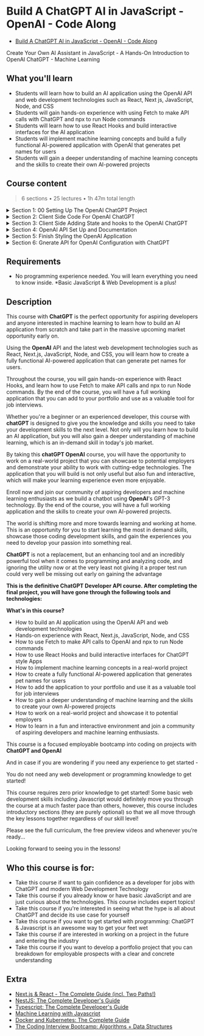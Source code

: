 # Build A ChatGPT AI in JavaScript - OpenAI - Code Along

- [Build A ChatGPT AI in JavaScript - OpenAI - Code Along](https://www.udemy.com/course/build-a-chatgpt-ai-in-javascript-openai-machine-learning/?referralCode=86EF884862FC887CF0E6)

Create Your Own AI Assistant in JavaScript - A Hands-On Introduction to OpenAI ChatGPT - Machine Learning

##  What you'll learn
-   Students will learn how to build an AI application using the OpenAI API and web development technologies such as React, Next js, JavaScript, Node, and CSS
-   Students will gain hands-on experience with using Fetch to make API calls with ChatGPT and npx to run Node commands
-   Students will learn how to use React Hooks and build interactive interfaces for the AI application
-   Students will implement machine learning concepts and build a fully functional AI-powered application with OpenAI that generates pet names for users
-   Students will gain a deeper understanding of machine learning concepts and the skills to create their own AI-powered projects

## Course content

> 6 sections • 25 lectures • 1h 47m total length

<details>
  <summary> Section 1: 00 Setting Up The OpenAI ChatGPT Project </summary>

  1. What We Are Building with OpenAI ChatGPT   
  1. [Join Our Online Community](content/2_Join-Our-Online-Community.md)   
  1. What is Next Js and React Js
  4. What is Node Js and NPM - OpenAI Project Set Up
  5. Install Next Js with NPX - ChatGPT Project Set Up
  6. Download and Install A Text Editor - Visual Studio Code for OpenAI ChatGPT
  7. How Does NPM Run Dev Work in Next Js
  8. Complete File Structure Review of The OpenAI ChatGPT
  9. [Exercise - Meet A Member of our Community](content/9_Exercise-Meet-A-Member-of-our-Community.md)
</details>

<details>
  <summary> Section 2: Client Side Code For OpenAI ChatGPT </summary>

  10. [The Final Solution Code of the Project OpenAI ChatGPT Project](content/10_The-Final-Solution-Code-of-the-Project-OpenAI-ChatGPT-Project.md)
  11. Overview of Next Js Key index and Starter Coding Files for the ChatGPT OpenAI
  12. Cleaning Up The Index File for ChatGPT OpenAI API
  13. Writing a Form in React with Next Js for ChatGPT OpenAI
  14. What Are Hooks and How To Manage State in React
</details>

<details>
  <summary> Section 3: Client Side Adding State and hooks to the OpenAI ChatGPT </summary>

  1. []()
  
</details>  

<details>
  <summary> Section 4: OpenAI API Set Up and Documentation </summary>

  1. []()
</details> 

<details>
  <summary> Section 5: Finish Styling the OpenAI Application </summary>

  1. []()
</details> 

<details>
  <summary> Section 6: Gnerate API for OpenAI Configuration with ChatGPT </summary>

  1. []()
</details> 

##  Requirements
- No programming experience needed. You will learn everything you need to know inside. *Basic JavaScript & Web Development is a plus!

##  Description

This course with **ChatGPT** is the perfect opportunity for aspiring developers and anyone interested in machine learning to learn how to build an AI application from scratch and take part in the massive upcoming market opportunity early on.

Using the **OpenAI** API and the latest web development technologies such as React, Next.js, JavaScript, Node, and CSS, you will learn how to create a fully functional AI-powered application that can generate pet names for users.

Throughout the course, you will gain hands-on experience with React Hooks, and learn how to use Fetch to make API calls and npx to run Node commands. By the end of the course, you will have a full working application that you can add to your portfolio and use as a valuable tool for job interviews.

Whether you're a beginner or an experienced developer, this course with **chatGPT** is designed to give you the knowledge and skills you need to take your development skills to the next level. Not only will you learn how to build an AI application, but you will also gain a deeper understanding of machine learning, which is an in-demand skill in today's job market.

By taking this **chatGPT OpenAI** course, you will have the opportunity to work on a real-world project that you can showcase to potential employers and demonstrate your ability to work with cutting-edge technologies. The application that you will build is not only useful but also fun and interactive, which will make your learning experience even more enjoyable.

Enroll now and join our community of aspiring developers and machine learning enthusiasts as we build a chatbot using **OpenAI**'s GPT-3 technology. By the end of the course, you will have a full working application and the skills to create your own AI-powered projects.

The world is shifting more and more towards learning and working at home. This is an opportunity for you to start learning the most in demand skills, showcase those coding development skills, and gain the experiences you need to develop your passion into something real. 

**ChatGPT** is not a replacement, but an enhancing tool and an incredibly powerful tool when it comes to programming and analyzing code, and ignoring the utility now or at the very least not giving it a proper test run could very well be missing out early on gaining the advantage

**This is the definitive ChatGPT Developer API course. After completing the final project, you will have gone through the following tools and technologies:**

**What's in this course?**

-   How to build an AI application using the OpenAI API and web development technologies
-   Hands-on experience with React, Next.js, JavaScript, Node, and CSS
-   How to use Fetch to make API calls to OpenAI and npx to run Node commands
-   How to use React Hooks and build interactive interfaces for ChatGPT style Apps
-   How to implement machine learning concepts in a real-world project
-   How to create a fully functional AI-powered application that generates pet names for users
-   How to add the application to your portfolio and use it as a valuable tool for job interviews
-   How to gain a deeper understanding of machine learning and the skills to create your own AI-powered projects
-   How to work on a real-world project and showcase it to potential employers
-   How to learn in a fun and interactive environment and join a community of aspiring developers and machine learning enthusiasts.

This course is a focused employable bootcamp into coding on projects with **ChatGPT and OpenAI**

And in case if you are wondering if you need any experience to get started -

You do not need any web development or programming knowledge to get started!

This course requires zero prior knowledge to get started! Some basic web development skills including Javascript would definitely move you through the course at a much faster pace than others, however, this course includes introductory sections (they are purely optional) so that we all move through the key lessons together regardless of our skill level!

Please see the full curriculum, the free preview videos and whenever you’re ready...

Looking forward to seeing you in the lessons!

##  Who this course is for:
-   Take this course if want to gain confidence as a developer for jobs with ChatGPT and modern Web Development Technology
-   Take this course if you already know or have basic JavaScript and are just curious about the technologies. This course includes expert topics!
-   Take this course if you're interested in seeing what the hype is all about ChatGPT and decide its use case for yourself
-   Take this course if you want to get started with programming: ChatGPT & Javascript is an awesome way to get your feet wet
-   Take this course if are interested in working on a project in the future and entering the industry
-   Take this course if you want to develop a portfolio project that you can breakdown for employable prospects with a clear and concrete understanding

## Extra

-   [Next.js & React - The Complete Guide (incl. Two Paths!)](https://github.com/ShuhanCode/art-javascript/tree/main/Curricula/nextjs)
-   [NestJS: The Complete Developer's Guide](https://www.udemy.com/course/nestjs-the-complete-developers-guide/?couponCode=ADCE6741CC-BONUS)
-   [Typescript: The Complete Developer's Guide](https://www.udemy.com/course/typescript-the-complete-developers-guide)
-   [Machine Learning with Javascript](https://www.udemy.com/course/machine-learning-with-javascript/)
-   [Docker and Kubernetes: The Complete Guide](https://www.udemy.com/course/docker-and-kubernetes-the-complete-guide)
-   [The Coding Interview Bootcamp: Algorithms + Data Structures](https://www.udemy.com/course/coding-interview-bootcamp-algorithms-and-data-structure)


